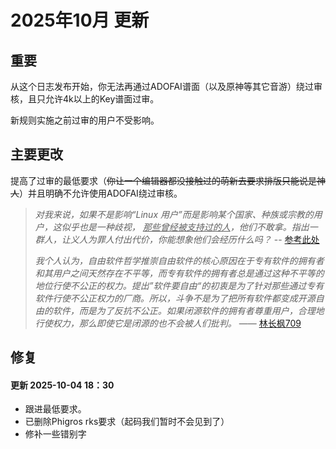 # 2025年10月 更新

## 重要

从这个日志发布开始，你无法再通过ADOFAI谱面（以及原神等其它音游）绕过审核，且只允许4k以上的Key谱面过审。

新规则实施之前过审的用户不受影响。

## 主要更改

提高了过审的最低要求（~~你让一个编辑器都没接触过的萌新去要求排版只能说是神人~~）并且明确不允许使用ADOFAI绕过审核。

> *对我来说，如果不是影响“Linux 用户”而是影响某个国家、种族或宗教的用户，这似乎也是一种歧视， <u>那些曾经被支持过的人</u>，他们不敢拿。指出一群人，让义人为罪人付出代价，你能想象他们会经历什么吗？* -- [参考此处](https://zh-cn.linuxadictos.com/%E7%94%B1%E4%BA%8E%E4%B8%80%E6%B3%A2%E4%BD%9C%E5%BC%8A%E8%80%85%E7%9A%84%E6%B5%AA%E6%BD%AE%EF%BC%8C%E3%80%8AApex-Legends%E3%80%8B%E6%94%BE%E5%BC%83%E4%BA%86%E5%AF%B9-Linux-%E6%93%8D%E4%BD%9C%E7%B3%BB%E7%BB%9F%E7%9A%84%E6%94%AF%E6%8C%81.html?utm_source=destacado-inside)
>
> *我个人认为，自由软件哲学推崇自由软件的核心原因在于专有软件的拥有者和其用户之间天然存在不平等，而专有软件的拥有者总是通过这种不平等的地位行使不公正的权力。提出”软件要自由“的初衷是为了针对那些通过专有软件行使不公正权力的厂商。所以，斗争不是为了把所有软件都变成开源自由的软件，而是为了反抗不公正。如果闭源软件的拥有者尊重用户，合理地行使权力，那么即使它是闭源的也不会被人们批判。* —— [林长枫709](https://space.bilibili.com/9202840)

## 修复

#### 更新 2025-10-04 18：30

- 跟进最低要求。
- 已删除Phigros rks要求（起码我们暂时不会见到了）
- 修补一些错别字